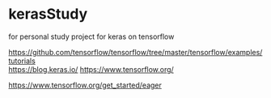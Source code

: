 # kerasStudy
for personal study project for keras on tensorflow

https://github.com/tensorflow/tensorflow/tree/master/tensorflow/examples/tutorials  
https://blog.keras.io/
https://www.tensorflow.org/

https://www.tensorflow.org/get_started/eager
